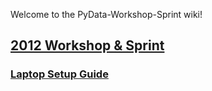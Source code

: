 Welcome to the PyData-Workshop-Sprint wiki!
## [2012 Workshop & Sprint](https://github.com/svaksha/PyData-Workshop-Sprint/wiki/2012-NYC)

### [Laptop Setup Guide](https://github.com/svaksha/PyData-Workshop-Sprint/wiki/Laptop-Setup-Guide)